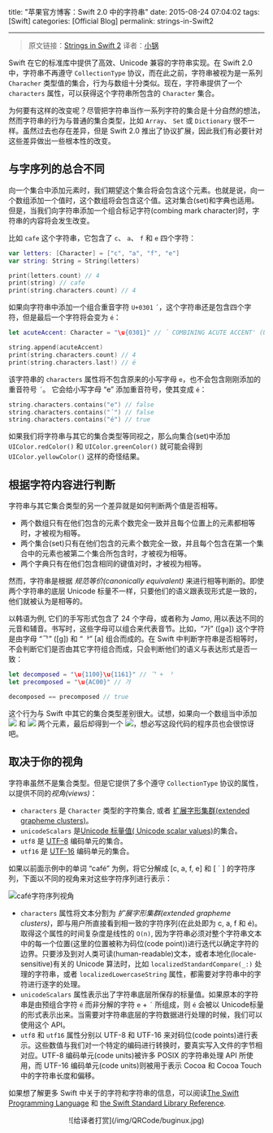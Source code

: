 title: "苹果官方博客：Swift 2.0 中的字符串"
date: 2015-08-24 07:04:02
tags: [Swift]
categories: [Official Blog]
permalink: strings-in-Swift2

---
> 原文链接：[Strings in Swift 2](https://developer.apple.com/swift/blog/?id=30)
> 译者：[小锅](http://www.swiftyper.com)

Swift 在它的标准库中提供了高效、Unicode 兼容的字符串实现。在 Swift 2.0 中，字符串不再遵守 `CollectionType` 协议，而在此之前，字符串被视为是一系列 `Characher` 类型值的集合，行为与数组十分类似。现在，字符串提供了一个 `characters` 属性，可以获得这个字符串所包含的 `Character` 集合。

<!--more-->

为何要有这样的改变呢？尽管把字符串当作一系列字符的集合是十分自然的想法，然而字符串的行为与普通的集合类型，比如 `Array`、 `Set` 或 `Dictionary` 很不一样。虽然过去也存在差异，但是 Swift 2.0 推出了协议扩展，因此我们有必要针对这些差异做出一些根本性的改变。

## 与字序列的总合不同

向一个集合中添加元素时，我们期望这个集合将会包含这个元素。也就是说，向一个数组添加一个值时，这个数组将会包含这个值。这对集合(set)和字典也适用。但是，当我们向字符串添加一个组合标记字符(combing mark character)时，字符串的内容将会发生改变。

比如 `cafe` 这个字符串，它包含了 `c`、 `a`、 `f` 和 `e` 四个字符：

```swift
var letters: [Character] = ["c", "a", "f", "e"]
var string: String = String(letters)

print(letters.count) // 4
print(string) // cafe
print(string.characters.count) // 4
```

如果向字符串中添加一个组合重音字符 `U+0301` `´`，这个字符串还是包含四个字符，但是最后一个字符将会变为 `é`：

```swift
let acuteAccent: Character = "\u{0301}" // ´ COMBINING ACUTE ACCENT' (U+0301)

string.append(acuteAccent)
print(string.characters.count) // 4
print(string.characters.last!) // é
```

该字符串的 `characters` 属性将不包含原来的小写字母 `e`，也不会包含刚刚添加的重音符号 `´`。 它会给小写字母 “e”  添加重音符号，使其变成 `é`：

```swift
string.characters.contains("e") // false
string.characters.contains("´") // false
string.characters.contains("é") // true
```

如果我们将字符串与其它的集合类型等同视之，那么向集合(set)中添加 `UIColor.redColor()` 和 `UIColor.greenColor()` 就可能会得到 `UIColor.yellowColor()` 这样的奇怪结果。

## 根据字符内容进行判断

字符串与其它集合类型的另一个差异就是如何判断两个值是否相等。

- 两个数组只有在他们包含的元素个数完全一致并且每个位置上的元素都相等时，才被视为相等。
- 两个集合(set)只有在他们包含的元素个数完全一致，并且每个包含在第一个集合中的元素也被第二个集合所包含时，才被视为相等。
- 两个字典只有在他们包含相同的键值对时，才被视为相等。

然而，字符串是根据 *规范等价(canonically equivalent)* 来进行相等判断的。即使两个字符串的底层 Unicode 标量不一样，只要他们的语义跟表现形式是一致的，他们就被认为是相等的。

以韩语为例, 它们的手写形式包含了 24 个字母，或者称为 *Jamo*, 用以表达不同的元音和辅音。书写时，这些字母可以组合来代表音节。比如，“가” ([ga]) 这个字符是由字母 “ᄀ” ([g]) 和 “ᅡ” [a] 组合而成的。在 Swift 中判断字符串是否相等时，不会判断它们是否由其它字符组合而成，只会判断他们的语义与表达形式是否一致：

```swift
let decomposed = "\u{1100}\u{1161}" // ᄀ + ᅡ
let precomposed = "\u{AC00}" // 가

decomposed == precomposed // true
```

这个行为与 Swift 中其它的集合类型差别很大。试想，如果向一个数组当中添加 ![](/img/articles/strings-in-Swift2/20150812124230927) 和 ![](/img/articles/strings-in-Swift2/20150812124254804) 两个元素，最后却得到一个 ![](/img/articles/strings-in-Swift2/20150812124307442)，想必写这段代码的程序员也会很惊讶吧。

## 取决于你的视角

字符串虽然不是集合类型。但是它提供了多个遵守 `CollectionType` 协议的属性，以提供不同的*视角(views)*：

- `characters` 是 `Character` 类型的字符集合, 或者 [扩展字形集群(extended grapheme clusters)](https://developer.apple.com/library/mac/documentation/Cocoa/Conceptual/Strings/Articles/stringsClusters.html)。
- `unicodeScalars` 是[Unicode 标量值( Unicode scalar values)](http://www.unicode.org/glossary/#unicode_scalar_value)的集合。
- `utf8` 是 [UTF–8](http://www.unicode.org/glossary/#UTF_8) 编码单元的集合。
- `utf16` 是 [UTF-16](http://www.unicode.org/glossary/#UTF_16) 编码单元的集合。

如果以前面示例中的单词 “café” 为例，将它分解成 [c, a, f, e] 和 [ ´ ] 的字符序列，下面以不同的视角来对这些字符序列进行表示：

![café字符序列视角](/img/articles/strings-in-Swift2/20150812123950088)

- `characters` 属性将文本分割为 *扩展字形集群(extended grapheme clusters)*，即与用户所直接看到相一致的字符序列(在此处即为 c, a, f 和 é)。取得这个属性的时间复杂度是线性的 `O(n)`, 因为字符串必须对整个字符串文本中的每一个位置(这里的位置被称为码位(code point))进行迭代以确定字符的边界。只要涉及到对人类可读(human-readable)文本，或者本地化(locale-sensitive)有关的 Unicode 算法时，比如 `localizedStandardCompare(_:)` 处理的字符串，或者 `localizedLowercaseString` 属性，都需要对字符串中的字符进行逐字的处理。 
- `unicodeScalars` 属性表示出了字符串底层所保存的标量值。如果原本的字符串是由预组合字符 `é` 而非分解的字符 `e` + `´` 所组成，则 `é` 会被以 Unicode标量的形式表示出来。当需要对字符串底层的字符数据进行处理的时候，我们可以使用这个 API。
- `utf8` 和 `utf16` 属性分别以 UTF-8 和 UTF-16 来对码位(code points)进行表示。这些数值与我们对一个特定的编码进行转换时，要真实写入文件的字节相对应。UTF-8 编码单元(code units)被许多 POSIX 的字符串处理 API 所使用，而 UTF-16 编码单元(code units)则被用于表示 Cocoa 和 Cocoa Touch中的字符串长度和偏移。

如果想了解更多 Swift 中关于的字符和字符串的信息，可以阅读[The Swift Programming Language](https://developer.apple.com/library/prerelease/ios/documentation/Swift/Conceptual/Swift_Programming_Language/StringsAndCharacters.html#//apple_ref/doc/uid/TP40014097-CH7-ID285) 和 [the Swift Standard Library Reference](https://developer.apple.com/library/prerelease/ios//documentation/Swift/Reference/Swift_String_Structure/index.html#//apple_ref/swift/struct/s:SS).

<center>![给译者打赏](/img/QRCode/buginux.jpg)</center>